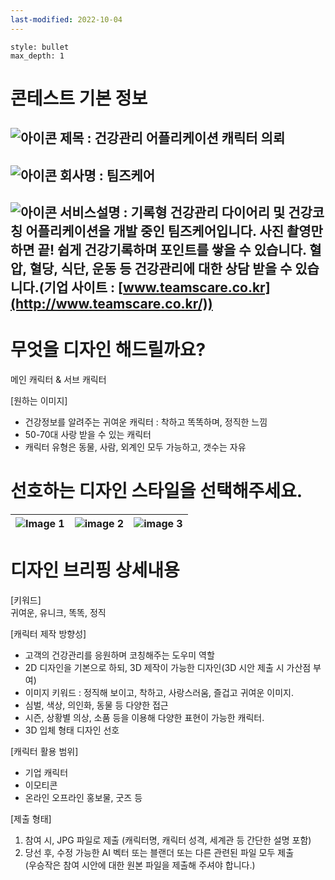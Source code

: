 ```yaml
---
last-modified: 2022-10-04
---
```

```toc
style: bullet
max_depth: 1
```

# 콘테스트 기본 정보
## ![아이콘](https://cdn.loud.kr/prod/LOUD_IMG/contest_list/icon_arrow_r.png) 제목 : 건강관리 어플리케이션 캐릭터 의뢰
## ![아이콘](https://cdn.loud.kr/prod/LOUD_IMG/contest_list/icon_arrow_r.png) 회사명 : 팀즈케어
## ![아이콘](https://cdn.loud.kr/prod/LOUD_IMG/contest_list/icon_arrow_r.png) 서비스설명 : 기록형 건강관리 다이어리 및 건강코칭 어플리케이션을 개발 중인 팀즈케어입니다. 사진 촬영만 하면 끝! 쉽게 건강기록하며 포인트를 쌓을 수 있습니다. 혈압, 혈당, 식단, 운동 등 건강관리에 대한 상담 받을 수 있습니다.(기업 사이트 : [www.teamscare.co.kr](http://www.teamscare.co.kr/))

# 무엇을 디자인 해드릴까요?
메인 캐릭터 & 서브 캐릭터  
  
[원하는 이미지]  
* 건강정보를 알려주는 귀여운 캐릭터 : 착하고 똑똑하며, 정직한 느낌  
* 50-70대 사랑 받을 수 있는 캐릭터  
* 캐릭터 유형은 동물, 사람, 외계인 모두 가능하고, 갯수는 자유

# 선호하는 디자인 스타일을 선택해주세요.
| ![Image 1](https://cdn-dantats.stunning.kr/prod/portfolios/c3d23cb4-74f5-4619-b3cc-659b0519770a/covers/order_sub_2401990_1_200312190341.png.small?q=50&t=crop&e=0x0&s=600x600) | ![image 2](https://cdn-dantats.stunning.kr/prod/portfolios/c731ace1-67e0-4516-9efd-d1117055fbf4/covers/RtB4Aki5rRFHwYcU.order_sub_3145548_1_220907115225.jpeg.small?q=70&t=crop&e=0x0&s=600x600) | ![image 3](https://cdn-dantats.stunning.kr/prod/portfolios/1448015c-8458-45b6-9d1a-f794b62998e3/covers/order_sub_2395522_1_200305235228.jpg.small?q=50&t=crop&e=0x0&s=600x600) |
| ------------------------------------------------------------------------------------------------------------------------------------------------------------------------------ | ------------------------------------------------------------------------------------------------------------------------------------------------------------------------------------------------ | ------------ |
# 디자인 브리핑 상세내용
[키워드]  
귀여운, 유니크, 똑똑, 정직  
  
[캐릭터 제작 방향성]  
- 고객의 건강관리를 응원하며 코칭해주는 도우미 역할  
- 2D 디자인을 기본으로 하되, 3D 제작이 가능한 디자인(3D 시안 제출 시 가산점 부여)  
- 이미지 키워드 : 정직해 보이고, 착하고, 사랑스러움, 즐겁고 귀여운 이미지.  
- 심벌, 색상, 의인화, 동물 등 다양한 접근  
- 시즌, 상황별 의상, 소품 등을 이용해 다양한 표현이 가능한 캐릭터.  
- 3D 입체 형태 디자인 선호  
  
[캐릭터 활용 범위]  
* 기업 캐릭터  
* 이모티콘  
* 온라인 오프라인 홍보물, 굿즈 등  
  
[제출 형태]  
1) 참여 시, JPG 파일로 제출 (캐릭터명, 캐릭터 성격, 세계관 등 간단한 설명 포함)  
2) 당선 후, 수정 가능한 AI 벡터 또는 블랜더 또는 다른 관련된 파일 모두 제출  
(우승작은 참여 시안에 대한 원본 파일을 제출해 주셔야 합니다.)